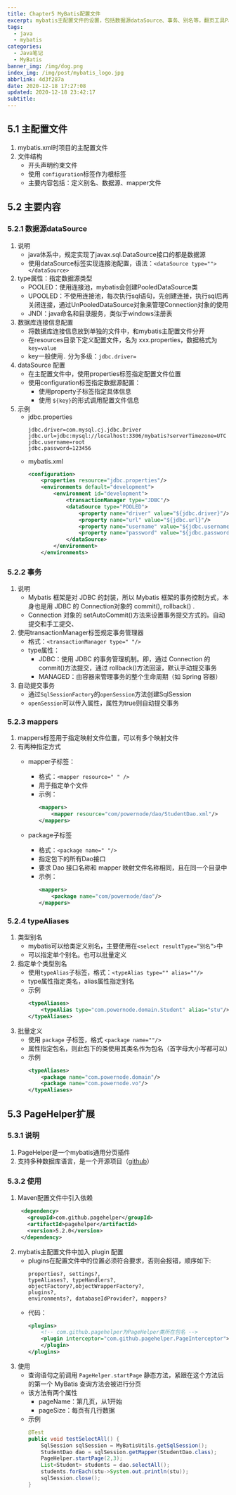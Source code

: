 ```yaml
---
title: Chapter5 MyBatis配置文件
excerpt: mybatis主配置文件的设置，包括数据源dataSource、事务、别名等，翻页工具PageHelper
tags:
  - java
  - mybatis
categories:
  - Java笔记
  - MyBatis
banner_img: /img/dog.png
index_img: /img/post/mybatis_logo.jpg
abbrlink: 4d3f287a
date: 2020-12-18 17:27:08
updated: 2020-12-18 23:42:17
subtitle:
---
```

## 5.1 主配置文件
1. mybatis.xml时项目的主配置文件
2. 文件结构
   * 开头声明约束文件
   * 使用 `configuration`标签作为根标签
   * 主要内容包括：定义别名、数据源、mapper文件

## 5.2 主要内容
### 5.2.1 数据源dataSource
1. 说明
   * java体系中，规定实现了javax.sql.DataSource接口的都是数据源
   * 使用dataSource标签实现连接池配置，语法：`<dataSource type=""></dataSource>`
2. type属性：指定数据源类型
   * POOLED：使用连接池，mybatis会创建PooledDataSource类
   * UPOOLED：不使用连接池，每次执行sql语句，先创建连接，执行sql后再关闭连接，通过UnPooledDataSource对象来管理Connection对象的使用
   * JNDI：java命名和目录服务，类似于windows注册表
3. 数据库连接信息配置
   * 将数据库连接信息放到单独的文件中，和mybatis主配置文件分开
   * 在resources目录下定义配置文件，名为 xxx.properties，数据格式为`key=value`
   * key一般使用`.` 分为多级：`jdbc.driver=`
4. dataSource 配置
   * 在主配置文件中，使用properties标签指定配置文件位置
   * 使用configuration标签指定数据源配置：
     * 使用property子标签指定具体信息
     * 使用 `${key}`的形式调用配置文件信息
5. 示例
   * jdbc.properties
        ```
        jdbc.driver=com.mysql.cj.jdbc.Driver
        jdbc.url=jdbc:mysql://localhost:3306/mybatis?serverTimezone=UTC
        jdbc.username=root
        jdbc.password=123456
        ```
   * mybatis.xml
        ```xml
        <configuration>
            <properties resource="jdbc.properties"/>
            <environments default="development">
                <environment id="development">
                    <transactionManager type="JDBC"/>
                    <dataSource type="POOLED">
                        <property name="driver" value="${jdbc.driver}"/>
                        <property name="url" value="${jdbc.url}"/>
                        <property name="username" value="${jdbc.username}"/>
                        <property name="password" value="${jdbc.password}"/>
                    </dataSource>
                </environment>
            </environments>
        ```

### 5.2.2 事务
1. 说明
   * Mybatis 框架是对 JDBC 的封装，所以 Mybatis 框架的事务控制方式，本身也是用 JDBC 的 Connection对象的 commit(), rollback() .
   * Connection 对象的 setAutoCommit()方法来设置事务提交方式的。自动提交和手工提交、
2. 使用transactionManager标签规定事务管理器
   * 格式：`<transactionManager type=" "/>`
   * type属性：
      * JDBC：使用 JDBC 的事务管理机制。即，通过 Connection 的 commit()方法提交，通过 rollback()方法回滚，默认手动提交事务
      * MANAGED：由容器来管理事务的整个生命周期（如 Spring 容器）
3. 自动提交事务
   * 通过`SqlSessionFactory`的`openSession`方法创建SqlSession
   * `openSession`可以传入属性，属性为true则自动提交事务

### 5.2.3 mappers
1. mappers标签用于指定映射文件位置，可以有多个映射文件
2. 有两种指定方式
   * mapper子标签：
     * 格式：`<mapper resource=" " />`
     * 用于指定单个文件
     * 示例：
        ```xml
        <mappers>
            <mapper resource="com/powernode/dao/StudentDao.xml"/>
        </mappers>
        ```

   * package子标签
     * 格式：`<package name=" "/>`
     * 指定包下的所有Dao接口
     * 要求 Dao 接口名称和 mapper 映射文件名称相同，且在同一个目录中
     * 示例：
        ```xml
        <mappers>
            <package name="com/powernode/dao"/>
        </mappers>
        ```

### 5.2.4 typeAliases
1. 类型别名
   * mybatis可以给类定义别名，主要使用在`<select resultType=”别名”>`中
   * 可以指定单个别名。也可以批量定义
2. 指定单个类型别名
   * 使用`typeAlias`子标签，格式：`<typeAlias type="" alias=""/>`
   * type属性指定类名，alias属性指定别名
   * 示例
        ```xml
        <typeAliases>
            <typeAlias type="com.powernode.domain.Student" alias="stu"/>
        </typeAliases>
        ```
2. 批量定义
   * 使用 `package` 子标签，格式 `<package name=""/>`
   * 属性指定包名，则此包下的类使用其类名作为包名（首字母大小写都可以）
   * 示例
        ```xml
        <typeAliases>
            <package name="com.powernode.domain"/>
            <package name="com.powernode.vo"/>
        </typeAliases>
        ```



## 5.3 PageHelper扩展
### 5.3.1 说明
1.  PageHelper是一个mybatis通用分页插件
2.  支持多种数据库语言，是一个开源项目（[github](https://github.com/pagehelper/Mybatis-PageHelper.git)）

### 5.3.2 使用
1. Maven配置文件中引入依赖
   ```xml
    <dependency>
      <groupId>com.github.pagehelper</groupId>
      <artifactId>pagehelper</artifactId>
      <version>5.2.0</version>
    </dependency>
   ```
2. mybatis主配置文件中加入 plugin 配置
   * plugins在配置文件中的位置必须符合要求，否则会报错，顺序如下:
        ```
        properties?, settings?, 
        typeAliases?, typeHandlers?, 
        objectFactory?,objectWrapperFactory?, 
        plugins?, 
        environments?, databaseIdProvider?, mappers?
        ```
   * 代码：
        ```xml
        <plugins>
            <!-- com.github.pagehelper为PageHelper类所在包名 -->
            <plugin interceptor="com.github.pagehelper.PageInterceptor">
            </plugin>
        </plugins>
        ```
3. 使用
   * 查询语句之前调用 `PageHelper.startPage` 静态方法，紧跟在这个方法后的第一个 MyBatis 查询方法会被进行分页
   * 该方法有两个属性
      * pageName：第几页，从1开始
      * pageSize：每页有几行数据
   * 示例
        ```java
        @Test
        public void testSelectAll() {
            SqlSession sqlSession = MyBatisUtils.getSqlSession();
            StudentDao dao = sqlSession.getMapper(StudentDao.class);
            PageHelper.startPage(2,3);
            List<Student> students = dao.selectAll();
            students.forEach(stu->System.out.println(stu));
            sqlSession.close();
        }
        ```


